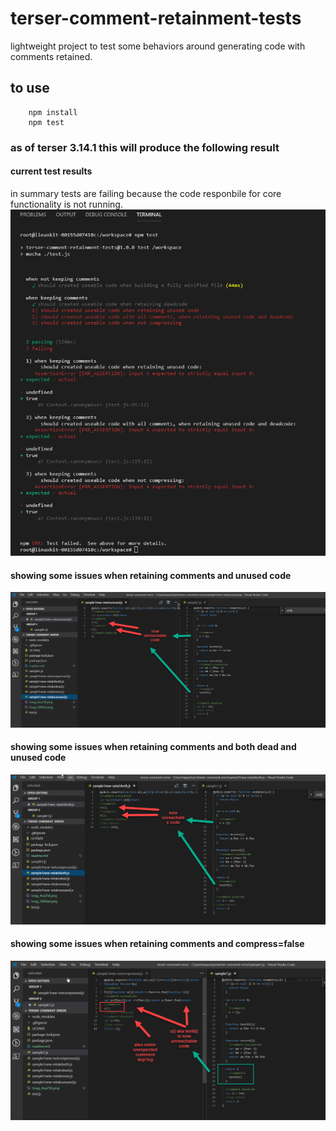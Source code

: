 # terser-comment-retainment-tests
lightweight project to test some behaviors around generating code with comments retained.

## to use
```
    npm install
    npm test
```
### as of terser 3.14.1 this will produce the following result

#### current test results
in summary tests are failing because the code responbile for core functionality is not running.
![current test results](https://github.com/mike-coolfront/terser-comment-retainment-tests/blob/master/readme_assets/test-results.png)

#### showing some issues when retaining comments and unused code
![showing some issues when retaining comments and unused code](https://github.com/mike-coolfront/terser-comment-retainment-tests/blob/master/readme_assets/retainunused.png)

#### showing some issues when retaining comments and both dead and unused code
![showing some issues when retaining comments and both dead and unused code](https://github.com/mike-coolfront/terser-comment-retainment-tests/blob/master/readme_assets/retainboth.png)

#### showing some issues when retaining comments and compress=false
![showing some issues when retaining comments and compress=false](https://github.com/mike-coolfront/terser-comment-retainment-tests/blob/master/readme_assets/notcompressed.png)
